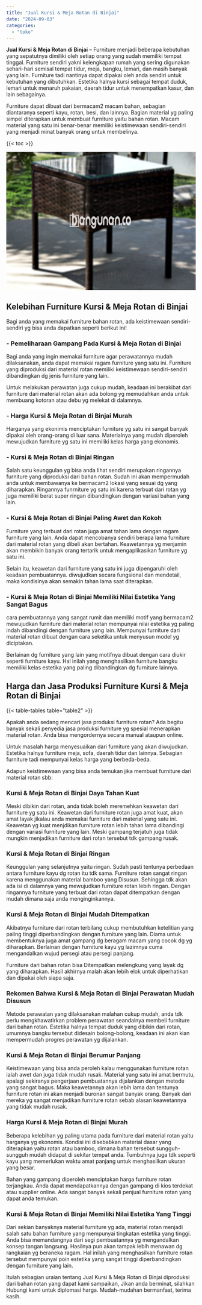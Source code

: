 ```yaml
---
title: "Jual Kursi & Meja Rotan di Binjai"
date: "2024-09-03"
categories: 
  - "toko"
---
```


**Jual Kursi & Meja Rotan di Binjai** – Furniture menjadi beberapa kebutuhan yang sepatutnya dimiliki oleh setiap orang yang sudah memiliki tempat tinggal. Furniture sendiri yakni kelengkapan rumah yang sering digunakan sehari-hari semisal tempat tidur, meja, bangku, lemari, dan masih banyak yang lain. Furniture tadi nantinya dapat dipakai oleh anda sendiri untuk kebutuhan yang dibutuhkan. Estetika halnya kursi sebagai tempat duduk, lemari untuk menaruh pakaian, daerah tidur untuk menempatkan kasur, dan lain sebagainya.

Furniture dapat dibuat dari bermacam2 macam bahan, sebagian diantaranya seperti kayu, rotan, besi, dan lainnya. Bagian material yg paling simpel diterapkan untuk membuat furniture yaitu bahan rotan. Macam material yang satu ini benar-benar memiliki keistimewaan sendiri-sendiri yang menjadi minat banyak orang untuk membelinya.

{{< toc >}}

![Jual Kursi & Meja Rotan di Binjai](/images/kursi-meja-rotan-murah04.png)

## Kelebihan Furniture Kursi & Meja Rotan di Binjai

Bagi anda yang memakai furniture bahan rotan, ada keistimewaan sendiri-sendiri yg bisa anda dapatkan seperti berikut ini!

### \- Pemeliharaan Gampang Pada Kursi & Meja Rotan di Binjai

Bagi anda yang ingin memakai furniture agar perawatannya mudah dilaksanakan, anda dapat memakai ragam furniture yang satu ini. Furniture yang diproduksi dari material rotan memiliki keistimewaan sendiri-sendiri dibandingkan dg jenis furniture yang lain.

Untuk melakukan perawatan juga cukup mudah, keadaan ini berakibat dari furniture dari material rotan akan ada bolong yg memudahkan anda untuk membuang kotoran atau debu yg melekat di dalamnya.

### \- Harga Kursi & Meja Rotan di Binjai Murah

Harganya yang ekonimis menciptakan furniture yg satu ini sangat banyak dipakai oleh orang-orang di luar sana. Materialnya yang mudah diperoleh mewujudkan furniture yg satu ini memiliki kelas harga yang ekonomis.

### \- Kursi & Meja Rotan di Binjai Ringan

Salah satu keunggulan yg bisa anda lihat sendiri merupakan ringannya furniture yang diproduksi dari bahan rotan. Sudah ini akan mempermudah anda untuk membawanya ke bermacam2 lokasi yang sesuai dg yang diharapkan. Ringannya funrniture yg satu ini karena terbuat dari rotan yg juga memiliki berat super ringan dibandingkan dengan variasi bahan yang lain.

### \- Kursi & Meja Rotan di Binjai Paling Awet dan Kokoh

Furniture yang terbuat dari rotan juga amat tahan lama dengan ragam furniture yang lain. Anda dapat mencobanya sendiri berapa lama furniture dari material rotan yang dibeli akan bertahan. Keawetannya yg menjamin akan membikin banyak orang tertarik untuk mengaplikasikan furniture yg satu ini.

Selain itu, keawetan dari furniture yang satu ini juga dipengaruhi oleh keadaan pembuatannya. diwujudkan secara fungsional dan mendetail, maka kondisinya akan semakin tahan lama saat diterapkan.

### \- Kursi & Meja Rotan di Binjai Memiliki Nilai Estetika Yang Sangat Bagus

cara pembuatannya yang sangat rumit dan memiliki motif yang bermacam2 mewujudkan furniture dari material rotan mempunyai nilai estetika yg paling indah dibandingi dengan furniture yang lain. Mempunyai furniture dari material rotan dibuat dengan cara seketika untuk menyusun model yg diciptakan.

Berlainan dg furniture yang lain yang motifnya dibuat dengan cara diukir seperti furniture kayu. Hal inilah yang menghasilkan furniture bangku memiliki kelas estetika yang paling dibandingkan dg furniture lainnya.

## Harga dan Jasa Produksi Furniture Kursi & Meja Rotan di Binjai

{{< table-tables table="table2" >}}

Apakah anda sedang mencari jasa produksi furniture rotan? Ada begitu banyak sekali penyedia jasa produksi furniture yg spesial menerapkan material rotan. Anda bisa mengordernya secara manual ataupun online.

Untuk masalah harga menyesuaikan dari furniture yang akan diwujudkan. Estetika halnya furniture meja, sofa, daerah tidur dan lainnya. Sebagian furniture tadi mempunyai kelas harga yang berbeda-beda.

Adapun keistimewaan yang bisa anda temukan jika membuat furniture dari material rotan sbb:

### Kursi & Meja Rotan di Binjai Daya Tahan Kuat

Meski dibikin dari rotan, anda tidak boleh meremehkan keawetan dari furniture yg satu ini. Keawetan dari furniture rotan juga amat kuat, akan amat layak jikalau anda memakai furniture dari material yang satu ini. Keawetan yg kuat menjdikan furniture rotan lebih tahan lama dibandingi dengan variasi furniture yang lain. Meski gampang terjatuh juga tidak mungkin menjadikan furniture dari rotan tersebut tdk gampang rusak.

### Kursi & Meja Rotan di Binjai Ringan

Keunggulan yang selanjutnya yaitu ringan. Sudah pasti tentunya perbedaan antara furniture kayu dg rotan itu tdk sama. Furniture rotan sangat ringan karena menggunakan material bamboo yang Disusun. Sehingga tdk akan ada isi di dalamnya yang mewujudkan furniture rotan lebih ringan. Dengan ringannya furniture yang terbuat dari rotan dapat ditempatkan dengan mudah dimana saja anda menginginkannya.

### Kursi & Meja Rotan di Binjai Mudah Ditempatkan

Akibatnya furniture dari rotan terbilang cukup membutuhkan ketelitian yang paling tinggi diperbandingkan dengan furniture yang lain. Diama untuk membentuknya juga amat gampang dg beragam macam yang cocok dg yg diharapkan. Berlainan dengan furniture kayu yg lazimnya cuma mengandalkan wujud persegi atau persegi panjang.

Furniture dari bahan rotan bisa Ditempatkan melengkung yang layak dg yang diharapkan. Hasil akhirnya malah akan lebih elok untuk diperhatikan dan dipakai oleh siapa saja.

### Rekomen Bahwa Kursi & Meja Rotan di Binjai Perawatan Mudah Disusun

Metode perawatan yang dilaksanakan malahan cukup mudah, anda tdk perlu mengkhawatirkan problem perawatan seandainya membeli furniture dari bahan rotan. Estetika halnya tempat duduk yang dibikin dari rotan, umumnya bangku tersebut didesain bolong-bolong, keadaan ini akan kian mempermudah progres perawatan yg dijalankan.

### Kursi & Meja Rotan di Binjai Berumur Panjang

Keistimewaan yang bisa anda peroleh kalau menggunakan furniture rotan ialah awet dan juga tidak mudah rusak. Material yang satu ini amat bermutu, apalagi sekiranya pengerjaan pembuatannya dijalankan dengan metode yang sangat bagus. Maka keawetannya akan lebih lama dan tentunya furniture rotan ini akan menjadi buronan sangat banyak orang. Banyak dari mereka yg sangat menjadikan furniture rotan sebab alasan keawetannya yang tidak mudah rusak.

### Harga Kursi & Meja Rotan di Binjai Murah

Beberapa kelebihan yg paling utama pada furniture dari material rotan yaitu harganya yg ekonomis. Kondisi ini disebabkan material dasar yang diterapkan yaitu rotan atau bamboo, dimana bahan tersebut sungguh-sungguh mudah didapat di sekitar tempat anda. Tumbuhnya juga tdk seperti kayu yang memerlukan waktu amat panjang untuk menghasilkan ukuran yang besar.

Bahan yang gampang diperoleh menciptakan harga furniture rotan terjangkau. Anda dapat mendapatkannya dengan gampang di kios terdekat atau supplier online. Ada sangat banyak sekali penjual furniture rotan yang dapat anda temukan.

### Kursi & Meja Rotan di Binjai Memiliki Nilai Estetika Yang Tinggi

Dari sekian banyaknya material furniture yg ada, material rotan menjadi salah satu bahan furniture yang mempunyai tingkatan estetika yang tinggi. Anda bisa memandangnya dari segi pembuatannya yg mengandalkan konsep tangan langsung. Hasilnya pun akan tampak lebih menawan dg rangkaian yg beraneka ragam. Hal inilah yang menghasilkan furniture rotan tersebut mempunyai poin estetika yang sangat tinggi diperbandingkan dengan furniture yang lain.

Itulah sebagian uraian tentang Jual Kursi & Meja Rotan di Binjai diproduksi dari bahan rotan yang dapat kami sampaikan, Jikan anda berminat, silahkan Hubungi kami untuk diplomasi harga. Mudah-mudahan bermanfaat, terima kasih.
